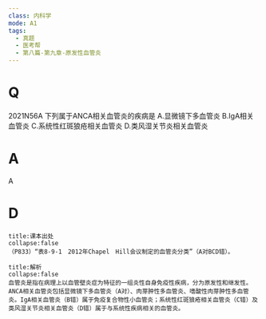 ```yaml
---
class: 内科学
mode: A1
tags:
  - 真题
  - 医考帮
  - 第八篇-第九章-原发性血管炎
---
```


# Q
2021N56A 下列属于ANCA相关血管炎的疾病是
A.显微镜下多血管炎
B.IgA相关血管炎
C.系统性红斑狼疮相关血管炎
D.类风湿关节炎相关血管炎

# A
A
# D
```ad-note
title:课本出处
collapse:false
（P833）“表8-9-1　2012年Chapel　Hill会议制定的血管炎分类”（A对BCD错）。
```

```ad-summary
title:解析
collapse:false
血管炎是指在病理上以血管壁炎症为特征的一组炎性自身免疫性疾病，分为原发性和继发性。ANCA相关血管炎包括显微镜下多血管炎（A对）、肉芽肿性多血管炎、嗜酸性肉芽肿性多血管炎。IgA相关血管炎（B错）属于免疫复合物性小血管炎；系统性红斑狼疮相关血管炎（C错）及类风湿关节炎相关血管炎（D错）属于与系统性疾病相关的血管炎。
```

